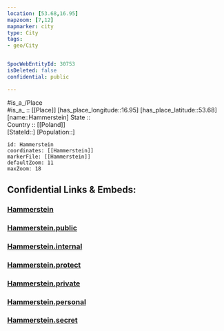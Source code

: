 ```yaml
---
location: [53.68,16.95] 
mapzoom: [7,12] 
mapmarker: city 
type: City
tags:
- geo/City


SpocWebEntityId: 30753
isDeleted: false
confidential: public

---
```

#is_a_/Place  
#is_a_ :: [[Place]] 
[has_place_longitude::16.95] 
[has_place_latitude::53.68] 
[name::Hammerstein] 
State ::  
Country :: [[Poland]]  
[StateId::] 
[Population::] 



```leaflet
id: Hammerstein
coordinates: [[Hammerstein]] 
markerFile: [[Hammerstein]] 
defaultZoom: 11 
maxZoom: 18
```


## Confidential Links & Embeds: 

### [Hammerstein](/_Standards/Earth/Continent/Europe/Europe~East/Poland/Provinces~Poland/Pomeranian/City/Hammerstein.md) 

### [Hammerstein.public](/_public/Earth/Continent/Europe/Europe~East/Poland/Provinces~Poland/Pomeranian/City/Hammerstein.public.md) 

### [Hammerstein.internal](/_internal/Earth/Continent/Europe/Europe~East/Poland/Provinces~Poland/Pomeranian/City/Hammerstein.internal.md) 

### [Hammerstein.protect](/_protect/Earth/Continent/Europe/Europe~East/Poland/Provinces~Poland/Pomeranian/City/Hammerstein.protect.md) 

### [Hammerstein.private](/_private/Earth/Continent/Europe/Europe~East/Poland/Provinces~Poland/Pomeranian/City/Hammerstein.private.md) 

### [Hammerstein.personal](/_personal/Earth/Continent/Europe/Europe~East/Poland/Provinces~Poland/Pomeranian/City/Hammerstein.personal.md) 

### [Hammerstein.secret](/_secret/Earth/Continent/Europe/Europe~East/Poland/Provinces~Poland/Pomeranian/City/Hammerstein.secret.md)

